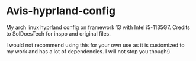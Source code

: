 # Avis-hyprland-config
My arch linux hyprland config on framework 13 with Intel i5-1135G7. Credits to SolDoesTech for inspo and original files.

I would not recommend using this for your own use as it is customized to my work and has a lot of dependencies. I will not stop you though:)
